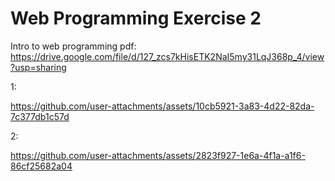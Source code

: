 # Web Programming Exercise 2
Intro to web programming pdf: 
https://drive.google.com/file/d/127_zcs7kHisETK2NaI5my31LqJ368p_4/view?usp=sharing

1:

https://github.com/user-attachments/assets/10cb5921-3a83-4d22-82da-7c377db1c57d

2:

https://github.com/user-attachments/assets/2823f927-1e6a-4f1a-a1f6-86cf25682a04

